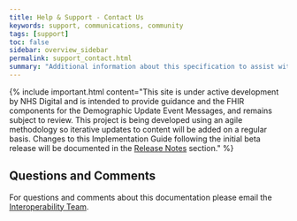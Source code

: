 ```yaml
---
title: Help & Support - Contact Us 
keywords: support, communications, community 
tags: [support]
toc: false
sidebar: overview_sidebar
permalink: support_contact.html
summary: "Additional information about this specification to assist with FHIR API development."
---
```


{% include important.html content="This site is under active development by NHS Digital and is intended to provide guidance and the FHIR components for the Demographic Update Event Messages, and remains subject to review. This project is being developed using an agile methodology so iterative updates to content will be added on a regular basis. Changes to this Implementation Guide following the initial beta release will be documented in the [Release Notes](overview_release_notes.html) section." %}

## Questions and Comments ##
For questions and comments about this documentation please email the <a href="mailto:interoperabilityteam@nhs.net?subject=Demographic%20Updates%20FHIR%20Implementation%20Guide">Interoperability Team</a>.
